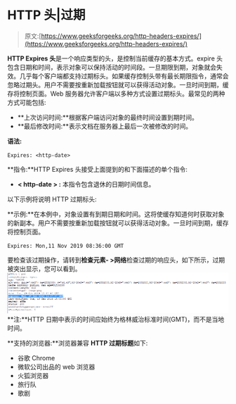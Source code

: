 # HTTP 头|过期

> 原文:[https://www.geeksforgeeks.org/http-headers-expires/](https://www.geeksforgeeks.org/http-headers-expires/)

**HTTP Expires 头**是一个响应类型的头，是控制当前缓存的基本方式。expire 头包含日期和时间，表示对象可以保持活动的时间段。一旦期限到期，对象就会失效。几乎每个客户端都支持过期标头。如果缓存控制头带有最长期限指令，通常会忽略过期头。用户不需要按重新加载按钮就可以获得活动对象。一旦时间到期，缓存将控制页面。Web 服务器允许客户端以多种方式设置过期标头。最常见的两种方式可能包括:

*   **上次访问时间:**根据客户端访问对象的最终时间设置到期时间。
*   **最后修改时间:**表示文档在服务器上最后一次被修改的时间。

**语法:**

```
Expires: <http-date>
```

**指令:**HTTP Expires 头接受上面提到的和下面描述的单个指令:

*   **< http-date > :** 本指令包含退休的日期时间信息。

以下示例将说明 HTTP 过期标头:

**示例:**在本例中，对象设置有到期日期和时间。这将使缓存知道何时获取对象的新副本。用户不需要按重新加载按钮就可以获得活动对象。一旦时间到期，缓存将控制页面。

```
Expires: Mon,11 Nov 2019 08:36:00 GMT
```

要检查该过期操作，请转到**检查元素- >网络**检查过期的响应头，如下所示，过期被突出显示，您可以看到。
![](img/7f152eab94d6587b47517954bfaeef34.png)
**注:**HTTP 日期中表示的时间应始终为格林威治标准时间(GMT)，而不是当地时间。

**支持的浏览器:**浏览器兼容 **HTTP 过期标题**如下:

*   谷歌 Chrome
*   微软公司出品的 web 浏览器
*   火狐浏览器
*   旅行队
*   歌剧